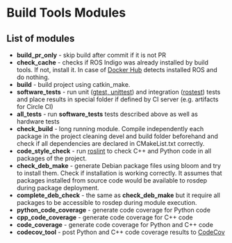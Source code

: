 # Build Tools Modules

## List of modules

  * **build_pr_only** - skip build after commit if it is not PR 
  * **check_cache** - checks if ROS Indigo was already installed by build tools. If not, install it. 
  In case of [Docker Hub](https://hub.docker.com/r/shadowrobot/ubuntu-ros-indigo-build-tools/) detects installed ROS and do nothing.
  * **build** - build project using catkin_make.
  * **software_tests** - run unit ([gtest, unittest](http://wiki.ros.org/rosunit)) and integration ([rostest](http://wiki.ros.org/rostest)) tests and place results in special folder if defined by CI server (e.g. artifacts for Circle CI)
  * **all_tests** - run **software_tests** tests described above as well as hardware tests
  * **check_build** - long running module. Compile independently each package in the project cleaning devel and build folder beforehand and check if all dependencies are declared in CMakeList.txt correctly.
  * **code_style_check** - run [roslint](http://wiki.ros.org/roslint) to check C++ and Python code in all packages of the project.
  * **check_deb_make** - generate Debian package files using bloom and try to install them. Check if installation is working correctly. It assumes that packages installed from source code would be available to rosdep during package deployment.
  * **complete_deb_check** - the same as **check_deb_make** but it require all packages to be accessible to rosdep during module execution. 
  * **python_code_coverage** - generate code coverage for Python code
  * **cpp_code_coverage** - generate code coverage for C++ code
  * **code_coverage** - generate code coverage for Python and C++ code
  * **codecov_tool** - post Python and C++ code coverage results to [CodeCov](https://codecov.io)
